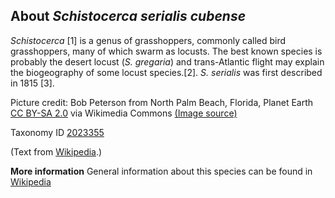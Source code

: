 **About *Schistocerca serialis cubense***
-------------------------
*Schistocerca* [1] is a genus of grasshoppers, commonly called bird grasshoppers, many of which swarm as locusts. The best known species is probably the desert locust (*S. gregaria*) and trans-Atlantic
flight may explain the biogeography of some locust species.[2]. *S. serialis* was first described in 1815 [3].

Picture credit: Bob Peterson from North Palm Beach, Florida, Planet Earth [CC BY-SA 2.0](https://creativecommons.org/licenses/by-sa/2.0) via Wikimedia Commons [(Image source)](https://commons.wikimedia.org/wiki/File:Grasshoppers_World_(7687735824).jpg)

Taxonomy ID [2023355](https://www.uniprot.org/taxonomy/2023355)

(Text from [Wikipedia](https://en.wikipedia.org/).)

**More information**
General information about this species can be found in [Wikipedia](https://en.wikipedia.org/wiki/Schistocerca)
